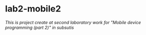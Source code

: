 # lab2-mobile2
###### This is project create at second laboratory work for "Mobile device programming (part 2)" in subsutis
